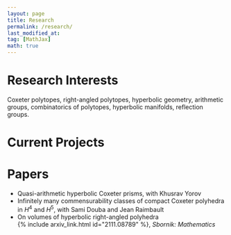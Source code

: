 ```yaml
---
layout: page
title: Research
permalink: /research/
last_modified_at: 
tag: [MathJax]
math: true
---
```


# Research Interests
Coxeter polytopes, right-angled polytopes, hyperbolic geometry, arithmetic groups, combinatorics of polytopes, hyperbolic manifolds, reflection groups.

# Current Projects


# Papers

- Quasi-arithmetic hyperbolic Coxeter prisms, with Khusrav Yorov
- Infinitely many commensurability classes of compact Coxeter polyhedra in $H^4$ and $H^5$, with Sami Douba and Jean Raimbault
- On volumes of hyperbolic right-angled polyhedra\
  {% include arxiv_link.html id="2111.08789" %}, *Sbornik: Mathematics*

